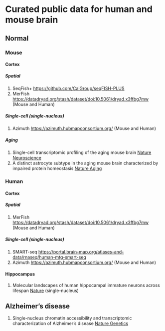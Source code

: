 # Curated public data for human and mouse brain
## Normal
### Mouse
#### Cortex
##### Spatial
1. SeqFish+ https://github.com/CaiGroup/seqFISH-PLUS
2. MerFish https://datadryad.org/stash/dataset/doi:10.5061/dryad.x3ffbg7mw (Mouse and Human)

##### Single-cell (single-nucleus)
1. Azimuth https://azimuth.hubmapconsortium.org/ (Mouse and Human)

##### Aging
1. Single-cell transcriptomic profiling of the aging mouse brain [Nature Neuroscience](https://www.nature.com/articles/s41593-019-0491-3)
2. A distinct astrocyte subtype in the aging mouse brain characterized by impaired protein homeostasis [Nature Aging](https://www.nature.com/articles/s43587-022-00257-1)

### Human
#### Cortex
##### Spatial
1. MerFish https://datadryad.org/stash/dataset/doi:10.5061/dryad.x3ffbg7mw (Mouse and Human)

##### Single-cell (single-nucleus)
1. SMART-seq https://portal.brain-map.org/atlases-and-data/rnaseq/human-mtg-smart-seq
2. Azimuth https://azimuth.hubmapconsortium.org/ (Mouse and Human)

#### Hippocampus
1. Molecular landscapes of human hippocampal immature neurons across lifespan [Nature](https://www.nature.com/articles/s41586-022-04912-w#data-availability) (single-nucleus)

## Alzheimer’s disease
1. Single-nucleus chromatin accessibility and transcriptomic characterization of Alzheimer’s disease [Nature Genetics](https://www.nature.com/articles/s41588-021-00894-z)
